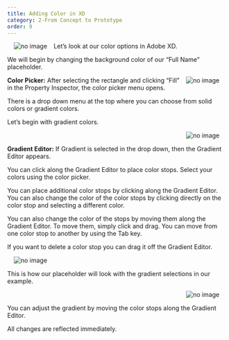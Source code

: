 ```yaml
---
title: Adding Color in XD
category: 2-From Concept to Prototype
order: 9
---  
```


<img style="padding: 0px 15px; float: left" src="https://iwilfried.github.io/Adobe-XD-eBook/images/XD-AddColor-01.png
" alt="no image"/>

Let’s look at our color options in Adobe XD.

We will begin by changing the background color of our 
“Full Name” placeholder.  


<img style="padding: 0px 15px; float: right" src="https://iwilfried.github.io/Adobe-XD-eBook/images/XD-AddColor-02.png
" alt="no image"/>

**Color Picker:** After selecting the rectangle and clicking “Fill” in the Property Inspector, the color picker menu opens.  

There is a drop down menu at the top where you can choose from solid colors or gradient colors.  

Let’s begin with gradient colors.  

<img style="padding: 0px 15px; float: right" src="https://iwilfried.github.io/Adobe-XD-eBook/images/XD-AddColor-03.png
" alt="no image"/>

&nbsp;   

**Gradient Editor:** If Gradient is selected in the drop down, then the Gradient Editor appears.  

You can click along the Gradient Editor to place color stops. Select your colors using the color picker.   

You can place additional color stops by clicking along the Gradient Editor. You can also change the color of the color stops by clicking directly on the color stop and selecting a different color.   

You can also change the color of the stops by moving them along the Gradient Editor. To move them, simply click and drag. You can move from one color stop to another by using the Tab key.  

If you want to delete a color stop you can drag it off the Gradient Editor.   

<img style="padding: 0px 15px; float: left" src="https://iwilfried.github.io/Adobe-XD-eBook/images/XD-AddColor-04.png
" alt="no image"/>  

&nbsp;   

This is how our placeholder will look with the gradient selections in our example.

<img style="padding: 0px 15px; float: right" src="https://iwilfried.github.io/Adobe-XD-eBook/images/XD-AddColor-05.png
" alt="no image"/>  

&nbsp;   

You can adjust the gradient by moving the color stops along the Gradient Editor.  

All changes are reflected immediately. 

